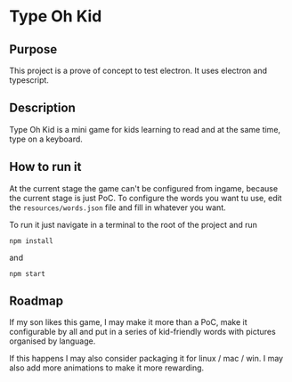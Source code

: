 # Type Oh Kid

## Purpose
This project is a prove of concept to test electron. It uses electron and typescript. 

## Description
Type Oh Kid is a mini game for kids learning to read and at the same time, type on a keyboard. 

## How to run it
At the current stage the game can't be configured from ingame, because the current stage is just PoC. To configure the words you want tu use, edit the `resources/words.json` file and fill in whatever you want.

To run it just navigate in a terminal to the root of the project and run

`npm install`

and 

`npm start`

## Roadmap
If my son likes this game, I may make it more than a PoC, make it configurable by all and put in a series of kid-friendly words with pictures organised by language.

If this happens I may also consider packaging it for linux / mac / win. I may also add more animations to make it more rewarding.